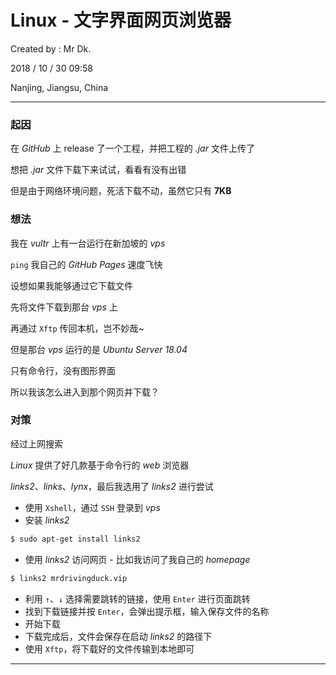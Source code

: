 # Linux - 文字界面网页浏览器

Created by : Mr Dk.

2018 / 10 / 30 09:58

Nanjing, Jiangsu, China

---

### 起因

在 _GitHub_ 上 release 了一个工程，并把工程的 _.jar_ 文件上传了

想把 _.jar_ 文件下载下来试试，看看有没有出错

但是由于网络环境问题，死活下载不动，虽然它只有 __7KB__

### 想法

我在 _vultr_ 上有一台运行在新加坡的 _vps_

`ping` 我自己的 _GitHub Pages_ 速度飞快

设想如果我能够通过它下载文件

先将文件下载到那台 _vps_ 上

再通过 `Xftp` 传回本机，岂不妙哉~

但是那台 _vps_ 运行的是 _Ubuntu Server 18.04_

只有命令行，没有图形界面

所以我该怎么进入到那个网页并下载？

### 对策

经过上网搜索

_Linux_ 提供了好几款基于命令行的 _web_ 浏览器

_links2_、_links_、_lynx_，最后我选用了 _links2_ 进行尝试

* 使用 `Xshell`，通过 `SSH` 登录到 _vps_
* 安装 _links2_

```bash
$ sudo apt-get install links2
```

* 使用 _links2_ 访问网页 - 比如我访问了我自己的 _homepage_

```bash
$ links2 mrdrivingduck.vip
```

* 利用 `↑`、`↓` 选择需要跳转的链接，使用 `Enter` 进行页面跳转
* 找到下载链接并按 `Enter`，会弹出提示框，输入保存文件的名称
* 开始下载
* 下载完成后，文件会保存在启动 _links2_ 的路径下
* 使用 `Xftp`，将下载好的文件传输到本地即可

---

